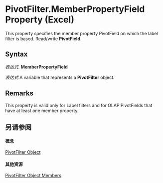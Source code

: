 
# PivotFilter.MemberPropertyField Property (Excel)

This property specifies the member property PivotField on which the label filter is based. Read/write  **PivotField**.


## Syntax

 _表达式_. **MemberPropertyField**

 _表达式_ A variable that represents a **PivotFilter** object.


## Remarks

This property is valid only for Label filters and for OLAP PivotFields that have at least one member property.


## 另请参阅


#### 概念


[PivotFilter Object](70c27dc9-2c19-47d2-307b-808507039d94.md)
#### 其他资源


[PivotFilter Object Members](http://msdn.microsoft.com/library/a1be2481-9d14-cc49-8a1b-187048f0d179%28Office.15%29.aspx)